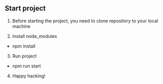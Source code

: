 ## Start project

1. Before starting the project, you need to clone repository to your local machine

2. Install node_modules
 - npm install

3. Run project
 - npm run start

4. Happy hacking!